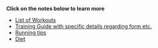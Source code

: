 
**Click on the notes below to learn more**


* [List of Workouts](https://github.com/dotgc/fitness/blob/master/workouts.md)
* [Training Guide with specific details regarding form etc.](https://github.com/dotgc/fitness/blob/master/guide.md)
* [Running tips](https://github.com/dotgc/fitness/blob/master/running.md)
* [Diet](https://github.com/dotgc/fitness/blob/master/diet.md)
